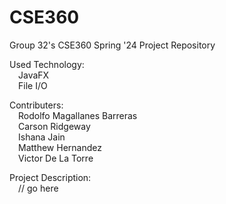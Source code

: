 # CSE360
Group 32's CSE360 Spring '24 Project Repository
  
Used Technology:  
&emsp;JavaFX  
&emsp;File I/O  

Contributers:  
&emsp;Rodolfo Magallanes Barreras  
&emsp;Carson Ridgeway  
&emsp;Ishana Jain  
&emsp;Matthew Hernandez  
&emsp;Victor De La Torre  

Project Description:  
&emsp;// go here  
